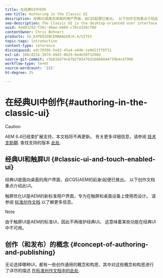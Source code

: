 ```yaml
---
title: 在经典UI中创作
seo-title: Authoring in the Classic UI
description: 经典UI是面向桌面的用户界面，自CQ5起便已推出。 以下创作文档重点介绍此UI。 触屏UI是AEM的新标准用户界面，专为在触屏和桌面设备上使用而设计。 有关更多信息，请参阅标准创作文档。
seo-description: The Classic UI is the desktop-oriented user interface that as been available since CQ5. The following documentation on authoring is focused on this UI. The touch-based UI is the new standard user interface for AEM, designed for use on both touch and desktop devices. Please see the standard authoring documentation for further information.
uuid: 4ad03293-f36c-40ae-b668-c78ce326cf0d
contentOwner: Chris Bohnert
products: SG_EXPERIENCEMANAGER/6.4/SITES
topic-tags: introduction
content-type: reference
discoiquuid: edc78306-5e83-45a4-a44b-ce0d21ff0f31
exl-id: 308cd31b-3974-49d2-8629-6ede58f3200d
source-git-commit: c5b816d74c6f02f85476d16868844f39b4c47996
workflow-type: tm+mt
source-wordcount: '221'
ht-degree: 2%

---
```


# 在经典UI中创作{#authoring-in-the-classic-ui}

>[!CAUTION]
>
>AEM 6.4已结束扩展支持，本文档将不再更新。 有关更多详细信息，请参阅 [技术支助期](https://helpx.adobe.com/cn/support/programs/eol-matrix.html). 查找支持的版本 [此处](https://experienceleague.adobe.com/docs/).

## 经典UI和触屏UI {#classic-ui-and-touch-enabled-ui}

经典UI是面向桌面的用户界面，自CQ5(AEM的前身)起便已推出。 以下创作文档重点介绍此UI。

触屏优化UI是AEM的新标准用户界面，专为在触屏和桌面设备上使用而设计。 请参阅 [标准创作文档](/help/sites-authoring/author.md) 以了解更多信息。

>[!NOTE]
>
>由于触屏UI是AEM的标准UI，因此不再维护经典UI。 这意味着某些功能在经典UI中不可用。

## 创作（和发布）的概念 {#concept-of-authoring-and-publishing}

无论选择哪种UI，都有一些创作通用的概念和构思，其中对这些概念和构思进行了详尽的描述 [在标准创作文档中的此处](/help/sites-authoring/author.md#concept-of-authoring-and-publishing).
